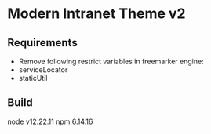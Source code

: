 # Modern Intranet Theme v2

## Requirements
* Remove following restrict variables in freemarker engine:
* serviceLocator
* staticUtil

## Build

node v12.22.11
npm 6.14.16